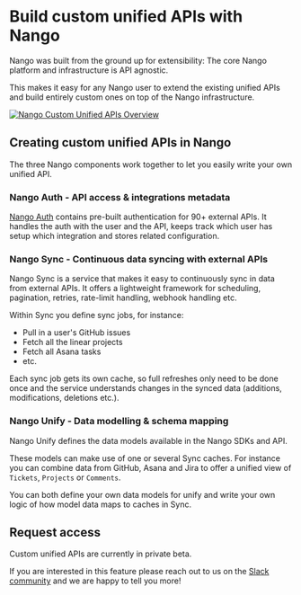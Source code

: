 # Build custom unified APIs with Nango

Nango was built from the ground up for extensibility: The core Nango platform and infrastructure is API agnostic.

This makes it easy for any Nango user to extend the existing unified APIs and build entirely custom ones on top of the Nango infrastructure.

[![Nango Custom Unified APIs Overview](/img/nango-custom-unified-apis-overview.png)](/img/nango-custom-unified-apis-overview.png)

## Creating custom unified APIs in Nango

The three Nango components work together to let you easily write your own unified API.

### Nango Auth - API access & integrations metadata

[Nango Auth](/nango-auth/core-concepts) contains pre-built authentication for 90+ external APIs. It handles the auth with the user and the API, keeps track which user has setup which integration and stores related configuration.

### Nango Sync - Continuous data syncing with external APIs

Nango Sync is a service that makes it easy to continuously sync in data from external APIs. It offers a lightweight framework for scheduling, pagination, retries, rate-limit handling, webhook handling etc.

Within Sync you define sync jobs, for instance:

-   Pull in a user's GitHub issues
-   Fetch all the linear projects
-   Fetch all Asana tasks
-   etc.

Each sync job gets its own cache, so full refreshes only need to be done once and the service understands changes in the synced data (additions, modifications, deletions etc.).

### Nango Unify - Data modelling & schema mapping

Nango Unify defines the data models available in the Nango SDKs and API.

These models can make use of one or several Sync caches. For instance you can combine data from GitHub, Asana and Jira to offer a unified view of `Tickets`, `Projects` or `Comments`.

You can both define your own data models for unify and write your own logic of how model data maps to caches in Sync.

## Request access

Custom unified APIs are currently in private beta.

If you are interested in this feature please reach out to us on the [Slack community](https://nango.dev/slack) and we are happy to tell you more!
